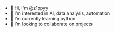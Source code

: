 - 👋 Hi, I’m @z1ppyy
- 👀 I’m interested in AI, data analysis, automation
- 🌱 I’m currently learning python
- 💞️ I’m looking to collaborate on projects

<!---
z1ppyy/z1ppyy is a ✨ special ✨ repository because its `README.md` (this file) appears on your GitHub profile.
You can click the Preview link to take a look at your changes.
--->
